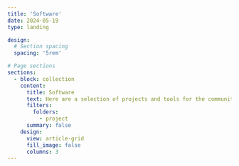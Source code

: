 ```yaml
---
title: 'Software'
date: 2024-05-19
type: landing

design:
  # Section spacing
  spacing: '5rem'

# Page sections
sections:
  - block: collection
    content:
      title: Software
      text: Here are a selection of projects and tools for the community that I have developed over the years.
      filters:
        folders:
          - project
      summary: false
    design:
      view: article-grid
      fill_image: false
      columns: 3
---
```

